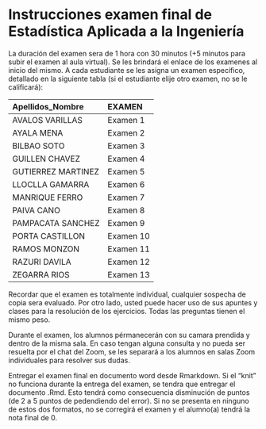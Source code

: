 Instrucciones examen final de Estadística Aplicada a la Ingeniería
================

La duración del examen sera de 1 hora con 30 minutos (+5 minutos para
subir el examen al aula virtual). Se les brindará el enlace de los
examenes al inicio del mismo. A cada estudiante se les asigna un examen
específico, detallado en la siguiente tabla (si el estudiante elije otro
examen, no se le calificará):

| Apellidos\_Nombre  | EXAMEN    |
|:-------------------|:----------|
| AVALOS VARILLAS    | Examen 1  |
| AYALA MENA         | Examen 2  |
| BILBAO SOTO        | Examen 3  |
| GUILLEN CHAVEZ     | Examen 4  |
| GUTIERREZ MARTINEZ | Examen 5  |
| LLOCLLA GAMARRA    | Examen 6  |
| MANRIQUE FERRO     | Examen 7  |
| PAIVA CANO         | Examen 8  |
| PAMPACATA SANCHEZ  | Examen 9  |
| PORTA CASTILLON    | Examen 10 |
| RAMOS MONZON       | Examen 11 |
| RAZURI DAVILA      | Examen 12 |
| ZEGARRA RIOS       | Examen 13 |

Recordar que el examen es totalmente individual, cualquier sospecha de
copia sera evaluado. Por otro lado, usted puede hacer uso de sus apuntes
y clases para la resolución de los ejercicios. Todas las preguntas
tienen el mismo peso.

Durante el examen, los alumnos pérmanecerán con su camara prendida y
dentro de la misma sala. En caso tengan alguna consulta y no pueda ser
resuelta por el chat del Zoom, se les separará a los alumnos en salas
Zoom individuales para resolver sus dudas.

Entregar el examen final en documento word desde Rmarkdown. Si el “knit”
no funciona durante la entrega del examen, se tendra que entregar el
documento .Rmd. Esto tendrá como consecuencia disminución de puntos (de
2 a 5 puntos de pedendiendo del error). Si no se presenta en ninguno de
estos dos formatos, no se corregirá el examen y el alumno(a) tendrá la
nota final de 0.
